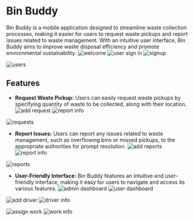 # Bin Buddy

Bin Buddy is a mobile application designed to streamline waste collection processes, making it easier for users to request waste pickups and report issues related to waste management. With an intuitive user interface, Bin Buddy aims to improve waste disposal efficiency and promote environmental sustainability.
![welcome](https://github.com/nusrathnuha-io/Bin_Buddy/assets/136910478/ba8d5580-eeb9-4fc5-9a35-aa632eca83e9)  ![user sign in](https://github.com/nusrathnuha-io/Bin_Buddy/assets/136910478/bcf32b0c-fff7-419c-89d0-945e5f2d74bc)   ![signup](https://github.com/nusrathnuha-io/Bin_Buddy/assets/136910478/05089611-ea63-4743-b37f-39f46c7b6f17)


![users](https://github.com/nusrathnuha-io/Bin_Buddy/assets/136910478/aecded89-5dd7-4828-b5a5-12ad8f7d1b14)


## Features

- **Request Waste Pickup:** Users can easily request waste pickups by specifying quantity of waste to be collected, along with their location.
 ![add request](https://github.com/nusrathnuha-io/Bin_Buddy/assets/136910478/ca8622a8-f6c2-458f-83de-d3a60790c460)   ![report info](https://github.com/nusrathnuha-io/Bin_Buddy/assets/136910478/cda1932a-a46f-445b-bdb7-571951b51e98)

![requests](https://github.com/nusrathnuha-io/Bin_Buddy/assets/136910478/47e780b7-b332-42dc-bc56-2e576478fe6f)



- **Report Issues:** Users can report any issues related to waste management, such as overflowing bins or missed pickups, to the appropriate authorities for prompt resolution.
 ![add reports](https://github.com/nusrathnuha-io/Bin_Buddy/assets/136910478/8e4c9ac7-a475-4cb4-a958-fb6fb69841ff)   ![report info](https://github.com/nusrathnuha-io/Bin_Buddy/assets/136910478/ee3a017a-075a-4f3f-8920-8b41b00cbafc)

 
![reports](https://github.com/nusrathnuha-io/Bin_Buddy/assets/136910478/587417df-c529-4447-8331-3fc68ee1b344)   


- **User-Friendly Interface:** Bin Buddy features an intuitive and user-friendly interface, making it easy for users to navigate and access its various features.
![admin dashboard](https://github.com/nusrathnuha-io/Bin_Buddy/assets/136910478/fef187cf-131e-4fa8-86d4-a94c27139293)  ![user dashboard](https://github.com/nusrathnuha-io/Bin_Buddy/assets/136910478/985e50f8-32eb-4edc-9c53-1b394b919cc9)


![add driver](https://github.com/nusrathnuha-io/Bin_Buddy/assets/136910478/0be467ca-7b6b-40ed-bc91-8bcb57b3f7ed)  ![driver info](https://github.com/nusrathnuha-io/Bin_Buddy/assets/136910478/867948a3-c7d5-45c1-b1c1-b842d68ffa21)


![assign work](https://github.com/nusrathnuha-io/Bin_Buddy/assets/136910478/32c27765-b5e2-43c2-a76a-b632a88c7a4f)   ![work info](https://github.com/nusrathnuha-io/Bin_Buddy/assets/136910478/d334477e-a2ad-4e60-8675-699179684ae9)
